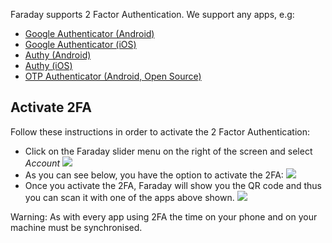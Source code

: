 Faraday supports 2 Factor Authentication. We support any apps, e.g:

* [Google Authenticator (Android)](https://play.google.com/store/apps/details?id=com.google.android.apps.authenticator2&hl=en)
* [Google Authenticator (iOS)](https://itunes.apple.com/us/app/google-authenticator/id388497605?mt=8)
* [Authy (Android)](https://play.google.com/store/apps/details?id=com.authy.authy&hl=en)
* [Authy (iOS)](https://itunes.apple.com/us/app/authy/id494168017?mt=8)
* [OTP Authenticator (Android, Open Source)](https://github.com/0xbb/otp-authenticator)

## Activate 2FA

Follow these instructions in order to activate the 2 Factor Authentication:

* Click on the Faraday slider menu on the right of the screen and select _Account_
![](https://raw.github.com/wiki/infobyte/faraday/images/2FA/account.png)
* As you can see below, you have the option to activate the 2FA:
![](https://raw.github.com/wiki/infobyte/faraday/images/2FA/change_password.png)
* Once you activate the 2FA, Faraday will show you the QR code and thus you can scan it with one of the apps above shown.
![](https://raw.github.com/wiki/infobyte/faraday/images/2FA/2fa_activate.png)

Warning: As with every app using 2FA the time on your phone and on your machine must be synchronised.